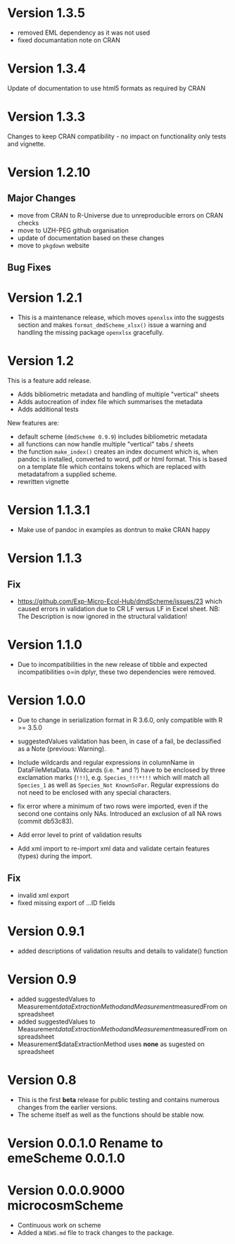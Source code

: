 # Version 1.3.5
- removed EML dependency as it was not used
- fixed documantation note on CRAN

# Version 1.3.4
Update of documentation to use html5 formats as required by CRAN

# Version 1.3.3
Changes to keep CRAN compatibility - no impact on functionality only tests and vignette.

# Version 1.2.10
## Major Changes
* move from CRAN to R-Universe due to unreproducible errors on CRAN checks
* move to UZH-PEG github organisation
* update of documentation based on these changes
* move to `pkgdown` website

## Bug Fixes

# Version 1.2.1
* This is a maintenance release, which moves `openxlsx` into the suggests section and makes 
`format_dmdScheme_xlsx()` issue a warning and handling the missing package `openxlsx` gracefully.

# Version 1.2

This is a feature add release.
* Adds bibliometric metadata and handling of multiple "vertical" sheets
* Adds autocreation of index file which summarises the metadata
* Adds additional tests

New features are:
* default scheme (`dmdScheme 0.9.9`) includes bibliometric metadata
* all functions can now handle multiple "vertical" tabs / sheets
* the function `make_index()` creates an index document which is, when pandoc is installed, converted to word, pdf or html format. This is based on a template file which contains tokens which are replaced with metadatafrom a supplied scheme.
* rewritten vignette


# Version 1.1.3.1
* Make use of pandoc in examples as dontrun to make CRAN happy

# Version 1.1.3

## Fix
* https://github.com/Exp-Micro-Ecol-Hub/dmdScheme/issues/23 which caused errors in validation due to CR LF versus LF in Excel sheet.
NB: The Description is now ignored in the structural validation!

# Version 1.1.0

* Due to incompatibilities in the new release of tibble and expected incompatibilities o=in dplyr, these two dependencies were removed.

# Version 1.0.0

* Due to change in serialization format in R 3.6.0, only compatible with R >= 3.5.0 

* suggestedValues validation has been, in case of a fail, be declassified as a Note (previous: Warning).
* Include wildcards and regular expressions in columnName in DataFileMetaData. Wildcards (i.e. * and ?) have to be enclosed by three exclamation marks (`!!!`), e.g. `Species_!!!*!!!` which will match all `Species_1` as well as `Species_Not KnownSoFar`. Regular expressions do not need to be enclosed with any special characters.
* fix error where a minimum of two rows were imported, even if the second one contains only NAs. Introduced an exclusion of all NA rows (commit db53c83).
* Add error level to print of validation results
* Add xml import to re-import xml data and validate certain features (types) during the import.

## Fix
* invalid xml export
* fixed missing export of ...ID fields


# Version 0.9.1

* added descriptions of validation results and details to validate() function

# Version 0.9
* added suggestedValues to Measurement$dataExtractionMethod and Measurement$measuredFrom on spreadsheet
* added suggestedValues to Measurement$dataExtractionMethod and Measurement$measuredFrom on spreadsheet
* Measurement$dataExtractionMethod uses **none** as sugested on spreadsheet

# Version 0.8
* This is the first **beta** release for public testing and contains numerous changes from the earlier versions.
* The scheme itself as well as the functions should be stable now.

# Version 0.0.1.0 Rename to emeScheme 0.0.1.0

# Version 0.0.0.9000 microcosmScheme 

* Continuous work on scheme
* Added a `NEWS.md` file to track changes to the package.

